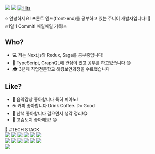 <a href="https://lhdochi.tistory.com/" target='_blank'><img src="https://img.shields.io/badge/Blog-black?style=flat-square&logo=Blogger&logoColor=white"></a> <a href="mailto:dlgusdn1601@gmail.com"><img src="https://img.shields.io/badge/Gmail-EA4335?style=flat-square&logo=Gmail&logoColor=white"></a>
[![Hits](https://hits.seeyoufarm.com/api/count/incr/badge.svg?url=https%3A%2F%2Fgithub.com%2Fhippo97%2Fhit-counter&count_bg=%2300FFC7&title_bg=%23FB29D2&icon=&icon_color=%23FFFFFF&title=hits&edge_flat=false)](https://hits.seeyoufarm.com)

:star: 안녕하세요! 프론트
엔드(front-end)를 공부하고 있는 주니어 개발자입니다! :rocket:  
🔥1일 1 Commit! 매일매일 기록!🔥

## Who?

- :computer: 저는 Next.js와 Redux, Saga를 공부중입니다!
- :tada: TypeScript, GraphQL에 관심이 있고 공부를 하고있습니다 :blush:
- :mortar_board: 3년제 직업전문학교 해킹보안과정을 수료했습니다

## Like?

- :musical_keyboard: 음악감상 좋아합니다 특히 피아노!
- :coffee: 커피 좋아합니다 Drink Coffee. Do Good
- :mount_fuji: 산책 좋아합니다 걸으면서 생각 정리!:yum:
- 🦔 고슴도치 좋아해요! :blush:

:rocket: #TECH STACK <br>
<img src="https://img.shields.io/badge/Javascript-F7DF1E?style=flat-square&logo=javascript&logoColor=white">
<img src="https://img.shields.io/badge/React-61DAFB?style=flat-square&logo=React&logoColor=white">
<img src="https://img.shields.io/badge/React Router-CA4245?style=flat-square&logo=React Router&logoColor=white">
<img src="https://img.shields.io/badge/React-61DAFB?style=flat-square&logo=React&logoColor=white">
<img src="https://img.shields.io/badge/Node.js-339933?style=flat-square&logo=Node.js&logoColor=white">
<img src="https://img.shields.io/badge/Nodemon-76D04B?style=flat-square&logo=Nodemon&logoColor=white"> <br>
<img src="https://img.shields.io/badge/Next.js-000000?style=flat-square&logo=Next.js&logoColor=white">
<img src="https://img.shields.io/badge/HTML-E34F26?style=flat-square&logo=HTML5&logoColor=white">
<img src="https://img.shields.io/badge/CSS-1572B6?style=flat-square&logo=CSS3&logoColor=white">
<img src="https://img.shields.io/badge/StyledComponents-DB7093?style=flat-square&logo=styled-components&logoColor=white">
<img src="https://img.shields.io/badge/MySQL-4479A1?style=flat-square&logo=MySQL&logoColor=white">
<img src="https://img.shields.io/badge/Redux-764ABC?style=flat-square&logo=Redux&logoColor=white"> <br>
<img src="https://img.shields.io/badge/ReduxSaga-999999?style=flat-square&logo=Redux-Saga&logoColor=white">
